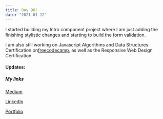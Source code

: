```yaml
---
title: Day 96!
date: "2021-01-12"
---
```

I started building my Intro component project where I am just adding the finishing stylistic changes and starting to build the form validation.

I am also still working on  Javascript Algorithms and Data Structures Certification on[freecodecamp](https://www.freecodecamp.org/learn/), as well as the Responsive Web Design Certification.


#### Updates:

##### My links 
[Medium](https://medium.com/@kalemajoanna)

[LinkedIn](https://www.linkedin.com/in/joanna-e-kalema-a5a5b4136/)

[Portfolio](https://joannathedeveloper.netlify.app/)


